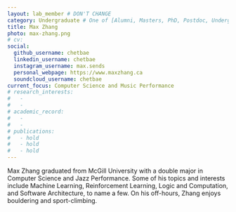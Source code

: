 ```yaml
---
layout: lab_member # DON'T CHANGE
category: Undergraduate # One of [Alumni, Masters, PhD, Postdoc, Undergraduate]
title: Max Zhang
photo: max-zhang.png
# cv:
social:
  github_username: chetbae
  linkedin_username: chetbae
  instagram_username: max.sends
  personal_webpage: https://www.maxzhang.ca
  soundcloud_username: chetbae
current_focus: Computer Science and Music Performance
# research_interests:
#   -
#   -
# academic_record:
#   -
#   -
# publications:
#   - hold
#   - hold
#   - hold
---
```


Max Zhang graduated from McGill University with a double major in Computer Science and Jazz Performance. Some of his topics and interests include Machine Learning, Reinforcement Learning, Logic and Computation, and Software Architecture, to name a few. On his off-hours, Zhang enjoys bouldering and sport-climbing.

